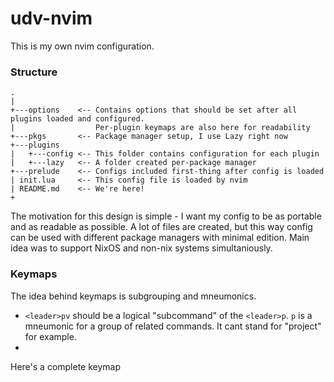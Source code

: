 # udv-nvim
This is my own nvim configuration.
<!--Yeah, I use neovim btw-->

### Structure
```
.
|
+---options    <-- Contains options that should be set after all plugins loaded and configured.
|                  Per-plugin keymaps are also here for readability
+---pkgs       <-- Package manager setup, I use Lazy right now
+---plugins
|   +---config <-- This folder contains configuration for each plugin
|   +---lazy   <-- A folder created per-package manager
+---prelude    <-- Configs included first-thing after config is loaded
| init.lua     <-- This config file is loaded by nvim
| README.md    <-- We're here!
+
```
The motivation for this design is simple - I want my config to be as portable and as readable as possible.
A lot of files are created, but this way config can be used with different package managers with minimal edition.
Main idea was to support NixOS and non-nix systems simultaniously.

### Keymaps
The idea behind keymaps is subgrouping and mneumonics.
- `<leader>pv` should be a logical "subcommand" of the `<leader>p`. `p` is a mneumonic for a group of related commands. It cant stand for "project" for example.
-  

Here's a complete keymap
```
```
